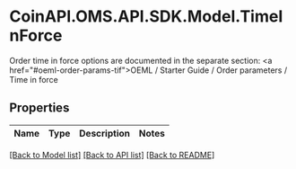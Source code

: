 # CoinAPI.OMS.API.SDK.Model.TimeInForce
Order time in force options are documented in the separate section: <a href=\"#oeml-order-params-tif\">OEML / Starter Guide / Order parameters / Time in force</a> 
## Properties

Name | Type | Description | Notes
------------ | ------------- | ------------- | -------------

[[Back to Model list]](../README.md#documentation-for-models) [[Back to API list]](../README.md#documentation-for-api-endpoints) [[Back to README]](../README.md)

